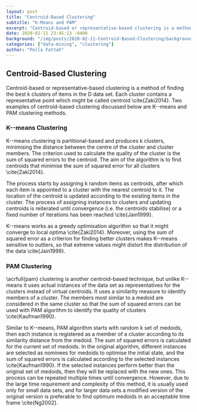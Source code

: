 ```yaml
---
layout: post
title: "Centroid-Based Clustering"
subtitle: "K-Means and PAM"
excerpt: "Centroid-based or representative-based clustering is a method of finding the best k clusters of items in the D data set."
date: 2020-02-11 23:45:13 -0400
background: "/img/posts/2020-02-11-Centroid-Based-Clustering/background.png"
categories: ["data-mining", "clustering"]
author: "Polla Fattah"
---
```


<style>
  .responsive-img {
  width: 100%;
  max-width: 500px;
  height: auto;
  display: block;
  margin: 0 auto;
}
.footnotes {
  font-size: 0.7em;
  margin-top: 1em;
}
</style>


## Centroid-Based Clustering

Centroid-based or representative-based clustering is a method of finding the best k clusters of items in the D data set. Each cluster contains a representative point which might be called centroid \cite{Zaki2014}. Two examples of centroid-based clustering discussed below are K--means and PAM clustering methods.

### K--means Clustering

K--means clustering is partitional-based and produces k clusters, minimising the distance between the centre of the cluster and cluster members. The criterion used to calculate the quality of the cluster is the sum of squared errors to the centroid. The aim of the algorithm is to find centroids that minimise the sum of squared error for all clusters \cite{Zaki2014}.

The process starts by assigning k random items as centroids, after which each item is appointed to a cluster with the nearest centroid to it. The location of the centroid is updated according to the existing items in the cluster. The process of assigning instances to clusters and updating centroids is reiterated until convergence (i.e. the centroids stabilise) or a fixed number of iterations has been reached \cite{Jain1999}.

K--means works as a greedy optimisation algorithm so that it might converge to local optima \cite{Zaki2014}. Moreover, using the sum of squared error as a criterion for finding better clusters makes K--means sensitive to outliers, so that extreme values might distort the distribution of the data \cite{Jain1999}.

### PAM Clustering

\acrfull{pam} clustering is another centroid-based technique, but unlike K--means it uses actual instances of the data set as representatives for the clusters instead of virtual centroids. It uses a similarity measure to identify members of a cluster. The members most similar to a medoid are considered in the same cluster so that the sum of squared errors can be used with PAM algorithm to identify the quality of clusters \cite{Kaufman1990}.

Similar to K--means, PAM algorithm starts with random k set of medoids, then each instance is registered as a member of a cluster according to its similarity distance from the medoid. The sum of squared errors is calculated for the current set of medoids. In the original algorithm, different instances are selected as nominees for medoids to optimise the initial state, and the sum of squared errors is calculated according to the selected instances \cite{Kaufman1990}. If the selected instances perform better than the original set of medoids, then they will be replaced with the new ones. This process can be repeated multiple times until convergence. However, due to the large time requirement and complexity of this method, it is usually used only for small data sets, and for larger data sets a modified version of the original version is preferable to find optimum medoids in an acceptable time frame \cite{Ng2002}.

